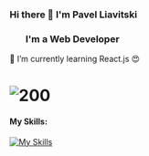 ### Hi there 👋 I'm Pavel Liavitski
###   &emsp; &nbsp;  I'm a Web Developer
🌱 I’m currently learning React.js 😍
# ![200](https://www.codewars.com/users/liavitski/badges/small)
#### My Skills:
[![My Skills](https://skills.thijs.gg/icons?i=html,css,js,react,figma,ableton,au,autocad,&theme=dark)](#)
